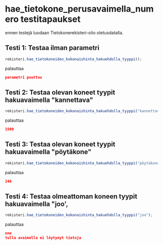 # hae_tietokone_perusavaimella_numero testitapaukset

ennen testejä luodaan Tietokonerekisteri-olio oletusdatalla.

## Testi 1: Testaa ilman parametri

```js
rekisteri.hae_tietokoneiden_kokonaishinta_hakuehdolla_tyyppi();
```

palauttaa 
```json
parametri puuttuu
```
## Testi 2: Testaa olevan koneet tyypit hakuavaimella "kannettava"

```js
rekisteri.hae_tietokoneiden_kokonaishinta_hakuehdolla_tyyppi("kannettava");
```

palauttaa 
```json
1500
```

## Testi 3: Testaa olevan koneet tyypit hakuavaimella "pöytäkone"

```js
rekisteri.hae_tietokoneiden_kokonaishinta_hakuehdolla_tyyppi("pöytäkone");
```

palauttaa 
```json
246
```


## Testi 4: Testaa olmeattoman koneen tyypit hakuavaimella "joo',
```js
rekisteri.hae_tietokoneiden_kokonaishinta_hakuehdolla_tyyppi("joo");
```
palauttaa
```json
nne
tulla avaimella ei löytynyt tietoja
```